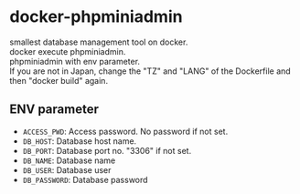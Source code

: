 # docker-phpminiadmin
smallest database management tool on docker.  
docker execute phpminiadmin.  
phpminiadmin with env parameter.  
If you are not in Japan, change the "TZ" and "LANG" of the Dockerfile and then "docker build" again.
## ENV parameter
* `ACCESS_PWD`: Access password. No password if not set.
* `DB_HOST`: Database host name.
* `DB_PORT`: Database port no. "3306" if not set.
* `DB_NAME`: Database name
* `DB_USER`: Database user
* `DB_PASSWORD`: Database password
